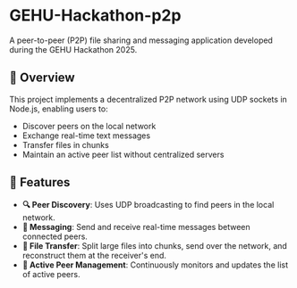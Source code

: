 # GEHU-Hackathon-p2p

A peer-to-peer (P2P) file sharing and messaging application developed during the GEHU Hackathon 2025.

## 🧠 Overview

This project implements a decentralized P2P network using UDP sockets in Node.js, enabling users to:

- Discover peers on the local network
- Exchange real-time text messages
- Transfer files in chunks
- Maintain an active peer list without centralized servers

## 🚀 Features

- **🔍 Peer Discovery**: Uses UDP broadcasting to find peers in the local network.
- **💬 Messaging**: Send and receive real-time messages between connected peers.
- **📁 File Transfer**: Split large files into chunks, send over the network, and reconstruct them at the receiver's end.
- **🔄 Active Peer Management**: Continuously monitors and updates the list of active peers.




